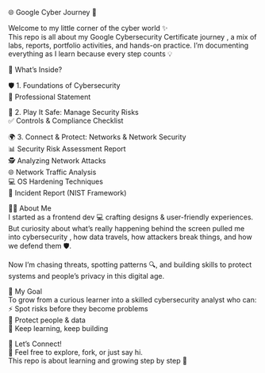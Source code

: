 🌐 Google Cyber Journey 🚀  

Welcome to my little corner of the cyber world ✨  
This repo is all about my Google Cybersecurity Certificate journey , a mix of labs, reports, portfolio activities, and hands-on practice. I’m documenting everything as I learn because every step counts 💡  

📂 What’s Inside?  

🛡️ 1. Foundations of Cybersecurity  
 📝 Professional Statement  

🔐 2. Play It Safe: Manage Security Risks  
 ✅ Controls & Compliance Checklist  

🌍 3. Connect & Protect: Networks & Network Security  
  📊 Security Risk Assessment Report  
  🕵️ Analyzing Network Attacks  
  🌐 Network Traffic Analysis  
  💻 OS Hardening Techniques  
  📑 Incident Report (NIST Framework)  

👩‍💻 About Me  
I started as a frontend dev 💻 crafting designs & user-friendly experiences.  
But curiosity about what’s really happening behind the screen pulled me into cybersecurity , how data travels, how attackers break things, and how we defend them 🛡️.  

Now I’m chasing threats, spotting patterns 🔍, and building skills to protect systems and people’s privacy in this digital age.  

🎯 My Goal  
To grow from a curious learner into a skilled cybersecurity analyst who can:  
⚡ Spot risks before they become problems  
🔐 Protect people & data  
🚀 Keep learning, keep building  

🤝 Let’s Connect!  
🌟 Feel free to explore, fork, or just say hi.  
This repo is about learning and growing step by step 🌱  

